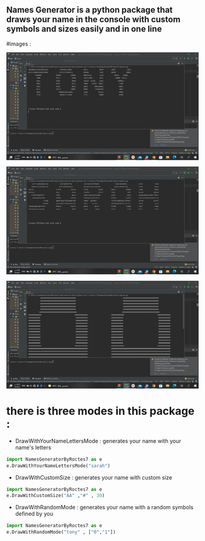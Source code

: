 ## Names Generator is a python package that draws your name in the console with custom symbols and sizes easily and in one line

#images :

![image1](https://github.com/AbdulrhmanSayedAli/NamesGenerator/blob/main/images/image_1.png)

![image2](https://github.com/AbdulrhmanSayedAli/NamesGenerator/blob/main/images/image_2.png)

![image3](https://github.com/AbdulrhmanSayedAli/NamesGenerator/blob/main/images/image_3.png)


# there is three modes in this package :

* DrawWithYourNameLettersMode : generates your name with your name's letters


```python
import NamesGeneratorByRoctes7 as e
e.DrawWithYourNameLettersMode("sarah")
```


* DrawWithCustomSize : generates your name with custom size

```python
import NamesGeneratorByRoctes7 as e
e.DrawWithCustomSize("AA" ,"#" , 30)
```

* DrawWithRandomMode : generates your name with a random symbols defined by you

```python
import NamesGeneratorByRoctes7 as e
e.DrawWithRandomMode("tony" , ["0","1"])
```